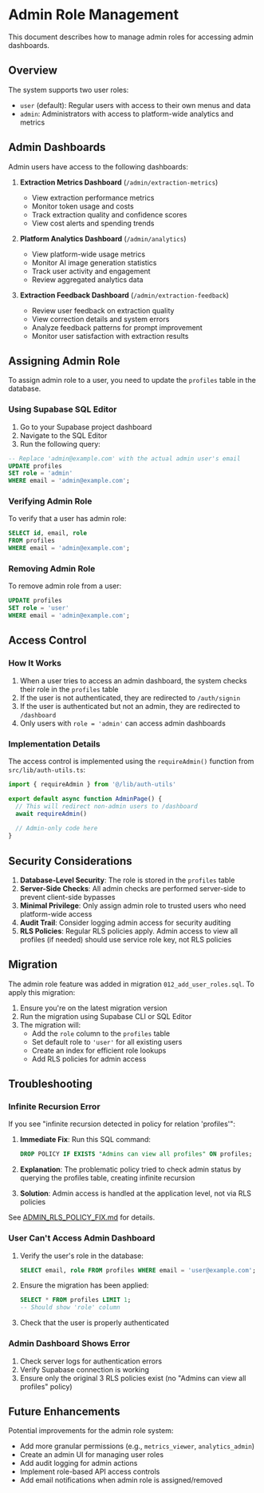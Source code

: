 # Admin Role Management

This document describes how to manage admin roles for accessing admin dashboards.

## Overview

The system supports two user roles:
- `user` (default): Regular users with access to their own menus and data
- `admin`: Administrators with access to platform-wide analytics and metrics

## Admin Dashboards

Admin users have access to the following dashboards:

1. **Extraction Metrics Dashboard** (`/admin/extraction-metrics`)
   - View extraction performance metrics
   - Monitor token usage and costs
   - Track extraction quality and confidence scores
   - View cost alerts and spending trends

2. **Platform Analytics Dashboard** (`/admin/analytics`)
   - View platform-wide usage metrics
   - Monitor AI image generation statistics
   - Track user activity and engagement
   - Review aggregated analytics data

3. **Extraction Feedback Dashboard** (`/admin/extraction-feedback`)
   - Review user feedback on extraction quality
   - View correction details and system errors
   - Analyze feedback patterns for prompt improvement
   - Monitor user satisfaction with extraction results

## Assigning Admin Role

To assign admin role to a user, you need to update the `profiles` table in the database.

### Using Supabase SQL Editor

1. Go to your Supabase project dashboard
2. Navigate to the SQL Editor
3. Run the following query:

```sql
-- Replace 'admin@example.com' with the actual admin user's email
UPDATE profiles 
SET role = 'admin' 
WHERE email = 'admin@example.com';
```

### Verifying Admin Role

To verify that a user has admin role:

```sql
SELECT id, email, role 
FROM profiles 
WHERE email = 'admin@example.com';
```

### Removing Admin Role

To remove admin role from a user:

```sql
UPDATE profiles 
SET role = 'user' 
WHERE email = 'admin@example.com';
```

## Access Control

### How It Works

1. When a user tries to access an admin dashboard, the system checks their role in the `profiles` table
2. If the user is not authenticated, they are redirected to `/auth/signin`
3. If the user is authenticated but not an admin, they are redirected to `/dashboard`
4. Only users with `role = 'admin'` can access admin dashboards

### Implementation Details

The access control is implemented using the `requireAdmin()` function from `src/lib/auth-utils.ts`:

```typescript
import { requireAdmin } from '@/lib/auth-utils'

export default async function AdminPage() {
  // This will redirect non-admin users to /dashboard
  await requireAdmin()
  
  // Admin-only code here
}
```

## Security Considerations

1. **Database-Level Security**: The role is stored in the `profiles` table
2. **Server-Side Checks**: All admin checks are performed server-side to prevent client-side bypasses
3. **Minimal Privilege**: Only assign admin role to trusted users who need platform-wide access
4. **Audit Trail**: Consider logging admin access for security auditing
5. **RLS Policies**: Regular RLS policies apply. Admin access to view all profiles (if needed) should use service role key, not RLS policies

## Migration

The admin role feature was added in migration `012_add_user_roles.sql`. To apply this migration:

1. Ensure you're on the latest migration version
2. Run the migration using Supabase CLI or SQL Editor
3. The migration will:
   - Add the `role` column to the `profiles` table
   - Set default role to `'user'` for all existing users
   - Create an index for efficient role lookups
   - Add RLS policies for admin access

## Troubleshooting

### Infinite Recursion Error

If you see "infinite recursion detected in policy for relation 'profiles'":

1. **Immediate Fix**: Run this SQL command:
   ```sql
   DROP POLICY IF EXISTS "Admins can view all profiles" ON profiles;
   ```

2. **Explanation**: The problematic policy tried to check admin status by querying the profiles table, creating infinite recursion

3. **Solution**: Admin access is handled at the application level, not via RLS policies

See [ADMIN_RLS_POLICY_FIX.md](./ADMIN_RLS_POLICY_FIX.md) for details.

### User Can't Access Admin Dashboard

1. Verify the user's role in the database:
   ```sql
   SELECT email, role FROM profiles WHERE email = 'user@example.com';
   ```

2. Ensure the migration has been applied:
   ```sql
   SELECT * FROM profiles LIMIT 1;
   -- Should show 'role' column
   ```

3. Check that the user is properly authenticated

### Admin Dashboard Shows Error

1. Check server logs for authentication errors
2. Verify Supabase connection is working
3. Ensure only the original 3 RLS policies exist (no "Admins can view all profiles" policy)

## Future Enhancements

Potential improvements for the admin role system:

- Add more granular permissions (e.g., `metrics_viewer`, `analytics_admin`)
- Create an admin UI for managing user roles
- Add audit logging for admin actions
- Implement role-based API access controls
- Add email notifications when admin role is assigned/removed
